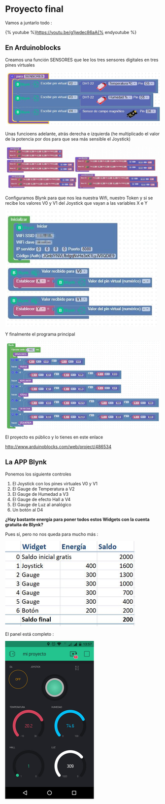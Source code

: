 # Proyecto final

Vamos a juntarlo todo :

{% youtube %}https://youtu.be/g1jwdec86aA{% endyoutube %}

## En Arduinoblocks

Creamos una función SENSORES que lee los tres sensores digitales en tres pines virtuales

![](/assets/avanzado14.jpg)

Unas funcioens adelante, atrás derecha e izquierda (he multiplicado el valor de la potencia por dos para que sea más sensible el Joystick)

![](/assets/avanzado15.jpg)

Configuramos Blynk para que nos lea nuestra Wifi, nuestro Token y si se recibe los valores V0 y V1 del Joystick que vayan a las variables X e Y

![](/assets/avanzado16.jpg)

Y finalmente el programa principal

![](/assets/avanzado17.jpg)

El proyecto es público y lo tienes en este enlace

http://www.arduinoblocks.com/web/project/486534

## La APP Blynk

Ponemos los siguiente controles

1. El Joystick con los pines virtuales V0 y V1
1. El Gauge de Temperatura a V2
1. El Gauge de Humedad a V3
1. El Gauge de efecto Hall a V4
1. El Gauge de Luz al analógico
1. Un botón al D4

**¿Hay bastante energía para poner todos estos Widgets con la cuenta gratuita de Blynk?**

Pues sí, pero no nos queda para mucho más :

![](/assets/avanzado19.jpg)

El panel está completo :

![](/assets/avanzado18.png)
